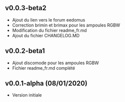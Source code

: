 ## v0.0.3-beta2

* Ajout du lien vers le forum eedomus
* Correction brimin et brimax pour les ampoules RGBW
* Modification du fichier readme_fr.md
* Ajout du fichier CHANGELOG.MD
 
## v0.0.2-beta1 

* Ajout discomode pour les ampoules RGBW
* Fichier readme_fr.md complété

## v0.0.1-alpha (08/01/2020)

*  Version initiale